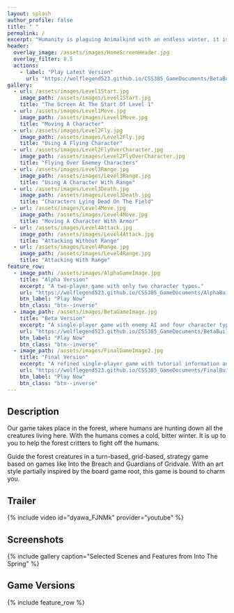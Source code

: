 ```yaml
---
layout: splash
author_profile: false
title: " "
permalink: /
excerpt: "Humanity is plaguing Animalkind with an endless winter, it is up to you to guide the forest creatures so they can defeat the humans and bring the forest into the spring"
header:
  overlay_image: /assets/images/HomeScreenHeader.jpg
  overlay_filter: 0.5
  actions:
    - label: "Play Latest Version"
      url: "https://wolflegend523.github.io/CSS385_GameDocuments/BetaBuild/"
gallery:
  - url: /assets/images/Level1Start.jpg
    image_path: /assets/images/Level1Start.jpg
    title: "The Screen At The Start Of Level 1"
  - url: /assets/images/Level1Move.jpg
    image_path: /assets/images/Level1Move.jpg
    title: "Moving A Character"
  - url: /assets/images/Level2Fly.jpg
    image_path: /assets/images/Level2Fly.jpg
    title: "Using A Flying Character"
  - url: /assets/images/Level2FlyOverCharacter.jpg
    image_path: /assets/images/Level2FlyOverCharacter.jpg
    title: "Flying Over Enemey Characters"
  - url: /assets/images/Level3Range.jpg
    image_path: /assets/images/Level3Range.jpg
    title: "Using A Character With Range"
  - url: /assets/images/Level3Death.jpg
    image_path: /assets/images/Level3Death.jpg
    title: "Characters Lying Dead On The Field"
  - url: /assets/images/Level4Move.jpg
    image_path: /assets/images/Level4Move.jpg
    title: "Moving A Character With Armor"
  - url: /assets/images/Level4Attack.jpg
    image_path: /assets/images/Level4Attack.jpg
    title: "Attacking Without Range"
  - url: /assets/images/Level4Range.jpg
    image_path: /assets/images/Level4Range.jpg
    title: "Attacking With Range"
feature_row:
  - image_path: /assets/images/AlphaGameImage.jpg
    title: "Alpha Version"
    excerpt: "A two-player game with only two character types."
    url: "https://wolflegend523.github.io/CSS385_GameDocuments/AlphaBuild/"
    btn_label: "Play Now"
    btn_class: "btn--inverse"
  - image_path: /assets/images/BetaGameImage.jpg
    title: "Beta Version"
    excerpt: "A single-player game with enemy AI and four character types."
    url: "https://wolflegend523.github.io/CSS385_GameDocuments/BetaBuild/"
    btn_label: "Play Now"
    btn_class: "btn--inverse"
  - image_path: /assets/images/FinalGameImage2.jpg
    title: "Final Version"
    excerpt: "A refined single-player game with tutorial information and four levels"
    url: "https://wolflegend523.github.io/CSS385_GameDocuments/FinalBuild/"
    btn_label: "Play Now"
    btn_class: "btn--inverse"
---
```


## Description
Our game takes place in the forest, where humans are hunting down all the creatures living here. With the humans comes a cold, bitter winter. It is up to you to help the forest critters to fight off the humans. 

Guide the forest creatures in a turn-based, grid-based, strategy game based on games like Into the Breach and Guardians of Gridvale. With an art style partially inspired by the board game root, this game is bound to charm you.

## Trailer 
{% include video id="dyawa_FJNMk" provider="youtube" %}


## Screenshots
{% include gallery caption="Selected Scenes and Features from Into The Spring" %}

## Game Versions
{% include feature_row %}








